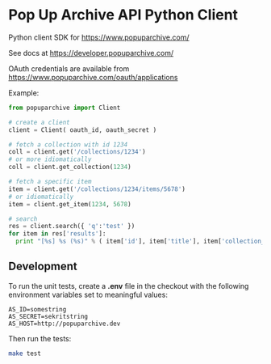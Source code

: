 Pop Up Archive API Python Client
=========================================

Python client SDK for https://www.popuparchive.com/

See docs at https://developer.popuparchive.com/

OAuth credentials are available from https://www.popuparchive.com/oauth/applications

Example:

```python
from popuparchive import Client

# create a client
client = Client( oauth_id, oauth_secret )

# fetch a collection with id 1234
coll = client.get('/collections/1234')
# or more idiomatically
coll = client.get_collection(1234)

# fetch a specific item
item = client.get('/collections/1234/items/5678')
# or idiomatically
item = client.get_item(1234, 5678)

# search
res = client.search({ 'q':'test' })
for item in res['results']:
  print "[%s] %s (%s)" % ( item['id'], item['title'], item['collection_title'] )

```

## Development

To run the unit tests, create a **.env** file in the checkout
with the following environment variables set to meaningful values:

```
AS_ID=somestring
AS_SECRET=sekritstring
AS_HOST=http://popuparchive.dev
```

Then run the tests:

```bash
make test
```
